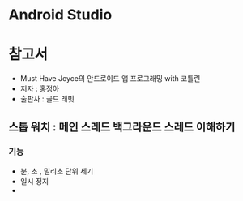 # Android Studio

# 참고서
* Must Have Joyce의 안드로이드 앱 프로그래밍 with 코틀린
* 저자 : 홍정아       
* 출판사 : 골드 래빗
## 스톱 워치 : 메인 스레드 백그라운드 스레드 이해하기
### 기능
* 분, 초 , 밀리초 단위 세기
* 일시 정지
* 
